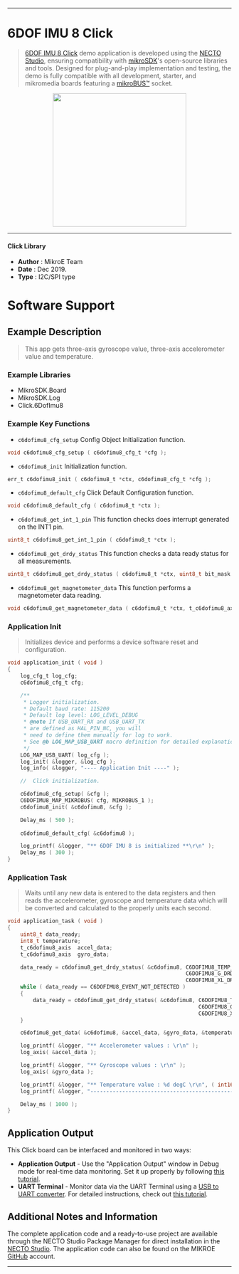 
---
# 6DOF IMU 8 Click

> [6DOF IMU 8 Click](https://www.mikroe.com/?pid_product=MIKROE-3447) demo application is developed using
the [NECTO Studio](https://www.mikroe.com/necto), ensuring compatibility with [mikroSDK](https://www.mikroe.com/mikrosdk)'s
open-source libraries and tools. Designed for plug-and-play implementation and testing, the demo is fully compatible with
all development, starter, and mikromedia boards featuring a [mikroBUS&trade;](https://www.mikroe.com/mikrobus) socket.

<p align="center">
  <img src="https://www.mikroe.com/?pid_product=MIKROE-3447&image=1" height=300px>
</p>

---

#### Click Library

- **Author**        : MikroE Team
- **Date**          : Dec 2019.
- **Type**          : I2C/SPI type

# Software Support

## Example Description

> This app gets three-axis gyroscope value, three-axis accelerometer value and temperature.

### Example Libraries

- MikroSDK.Board
- MikroSDK.Log
- Click.6DofImu8

### Example Key Functions

- `c6dofimu8_cfg_setup` Config Object Initialization function. 
```c
void c6dofimu8_cfg_setup ( c6dofimu8_cfg_t *cfg );
``` 
 
- `c6dofimu8_init` Initialization function. 
```c
err_t c6dofimu8_init ( c6dofimu8_t *ctx, c6dofimu8_cfg_t *cfg );
```

- `c6dofimu8_default_cfg` Click Default Configuration function. 
```c
void c6dofimu8_default_cfg ( c6dofimu8_t *ctx );
```

- `c6dofimu8_get_int_1_pin` This function checks does interrupt generated on the INT1 pin. 
```c
uint8_t c6dofimu8_get_int_1_pin ( c6dofimu8_t *ctx );
```
 
- `c6dofimu8_get_drdy_status` This function checks a data ready status for all measurements. 
```c
uint8_t c6dofimu8_get_drdy_status ( c6dofimu8_t *ctx, uint8_t bit_mask );
```

- `c6dofimu8_get_magnetometer_data` This function performs a magnetometer data reading. 
```c
void c6dofimu8_get_magnetometer_data ( c6dofimu8_t *ctx, t_c6dofimu8_axis *magneto_out );
```

### Application Init

> Initializes device and performs a device software reset and configuration.

```c
void application_init ( void )
{
    log_cfg_t log_cfg;
    c6dofimu8_cfg_t cfg;

    /** 
     * Logger initialization.
     * Default baud rate: 115200
     * Default log level: LOG_LEVEL_DEBUG
     * @note If USB_UART_RX and USB_UART_TX 
     * are defined as HAL_PIN_NC, you will 
     * need to define them manually for log to work. 
     * See @b LOG_MAP_USB_UART macro definition for detailed explanation.
     */
    LOG_MAP_USB_UART( log_cfg );
    log_init( &logger, &log_cfg );
    log_info( &logger, "---- Application Init ----" );

    //  Click initialization.

    c6dofimu8_cfg_setup( &cfg );
    C6DOFIMU8_MAP_MIKROBUS( cfg, MIKROBUS_1 );
    c6dofimu8_init( &c6dofimu8, &cfg );

    Delay_ms ( 500 );
    
    c6dofimu8_default_cfg( &c6dofimu8 );

    log_printf( &logger, "** 6DOF IMU 8 is initialized **\r\n" );
    Delay_ms ( 300 );
}
```

### Application Task

> Waits until any new data is entered to the data registers and then reads the accelerometer,
> gyroscope and temperature data which will be converted and calculated to the properly units each second.

```c
void application_task ( void )
{
    uint8_t data_ready;
    int8_t temperature;
    t_c6dofimu8_axis  accel_data;
    t_c6dofimu8_axis  gyro_data;

    data_ready = c6dofimu8_get_drdy_status( &c6dofimu8, C6DOFIMU8_TEMP_DRDY_MASK | 
                                                        C6DOFIMU8_G_DRDY_MASK | 
                                                        C6DOFIMU8_XL_DRDY_MASK );
    while ( data_ready == C6DOFIMU8_EVENT_NOT_DETECTED )
    {
        data_ready = c6dofimu8_get_drdy_status( &c6dofimu8, C6DOFIMU8_TEMP_DRDY_MASK | 
                                                            C6DOFIMU8_G_DRDY_MASK | 
                                                            C6DOFIMU8_XL_DRDY_MASK );
    }

    c6dofimu8_get_data( &c6dofimu8, &accel_data, &gyro_data, &temperature );

    log_printf( &logger, "** Accelerometer values : \r\n" );
    log_axis( &accel_data );

    log_printf( &logger, "** Gyroscope values : \r\n" );
    log_axis( &gyro_data );

    log_printf( &logger, "** Temperature value : %d degC \r\n", ( int16_t )temperature );
    log_printf( &logger, "-------------------------------------------------\r\n" );

    Delay_ms ( 1000 );
}
```

## Application Output

This Click board can be interfaced and monitored in two ways:
- **Application Output** - Use the "Application Output" window in Debug mode for real-time data monitoring.
Set it up properly by following [this tutorial](https://www.youtube.com/watch?v=ta5yyk1Woy4).
- **UART Terminal** - Monitor data via the UART Terminal using
a [USB to UART converter](https://www.mikroe.com/click/interface/usb?interface*=uart,uart). For detailed instructions,
check out [this tutorial](https://help.mikroe.com/necto/v2/Getting%20Started/Tools/UARTTerminalTool).

## Additional Notes and Information

The complete application code and a ready-to-use project are available through the NECTO Studio Package Manager for 
direct installation in the [NECTO Studio](https://www.mikroe.com/necto). The application code can also be found on
the MIKROE [GitHub](https://github.com/MikroElektronika/mikrosdk_click_v2) account.

---
